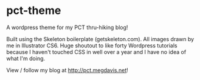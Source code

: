 # pct-theme
A wordpress theme for my PCT thru-hiking blog!

Built using the Skeleton boilerplate (getskeleton.com). All images drawn by me in Illustrator CS6. Huge shoutout to like forty Wordpress tutorials because I haven't touched CSS in well over a year and I have no idea of what I'm doing.

View / follow my blog at http://pct.megdavis.net!

